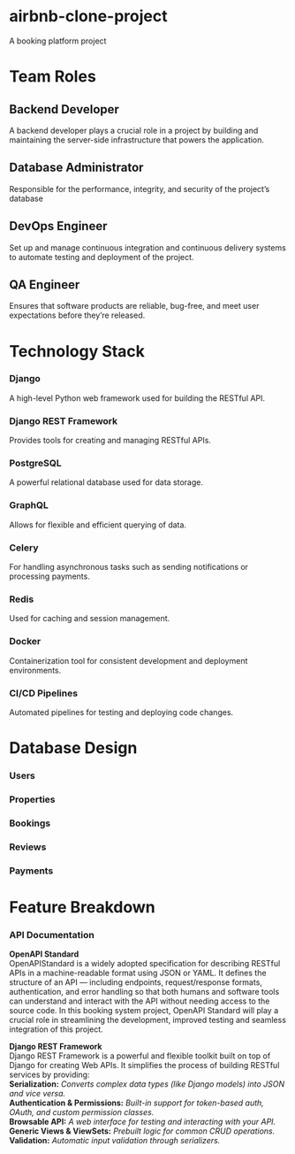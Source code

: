 # airbnb-clone-project
A booking platform project


# Team Roles
## Backend Developer
A backend developer plays a crucial role in a project by building and maintaining the server-side infrastructure that powers the application.
## Database Administrator
Responsible for the performance, integrity, and security of the project’s database
## DevOps Engineer
Set up and manage continuous integration and continuous delivery systems to automate testing and deployment of the project.
## QA Engineer
Ensures that software products are reliable, bug-free, and meet user expectations before they’re released.

# Technology Stack
### **Django**
A high-level Python web framework used for building the RESTful API.
### **Django REST Framework**
Provides tools for creating and managing RESTful APIs.
### **PostgreSQL**
A powerful relational database used for data storage.
### **GraphQL**
Allows for flexible and efficient querying of data.
### **Celery**
For handling asynchronous tasks such as sending notifications or processing payments.  
### **Redis**
Used for caching and session management.
### **Docker**
Containerization tool for consistent development and deployment environments.
### **CI/CD Pipelines**
Automated pipelines for testing and deploying code changes.

# Database Design
### **Users**
### **Properties**
### **Bookings**
### **Reviews**
### **Payments**

# Feature Breakdown
### **API Documentation**
**OpenAPI Standard**  
OpenAPIStandard is a widely adopted specification for describing RESTful APIs in a machine-readable format using JSON or YAML. It defines the structure of an API — including endpoints, request/response formats, authentication, and error handling so that both humans and software tools can understand and interact with the API without needing access to the source code.
In this booking system project, OpenAPI Standard will play a crucial role in streamlining the development, improved testing and seamless integration of this project.

**Django REST Framework**  
Django REST Framework is a powerful and flexible toolkit built on top of Django for creating Web APIs. It simplifies the process of building RESTful services by providing:  
**Serialization:** *Converts complex data types (like Django models) into JSON and vice versa.*  
**Authentication & Permissions:** *Built-in support for token-based auth, OAuth, and custom permission classes.*  
**Browsable API:** *A web interface for testing and interacting with your API.*  
**Generic Views & ViewSets:** *Prebuilt logic for common CRUD operations.*  
**Validation:** *Automatic input validation through serializers.*
